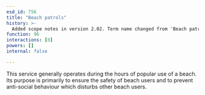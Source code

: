 ```yaml
---
esd_id: 756
title: "Beach patrols"
history: >-
  Added scope notes in version 2.02. Term name changed from 'Beach patrol' to 'Coastline - beach patrols' in version 3.00. name changed to 'Beach patrols' in version 4.00.
function: 96
interactions: [8]
powers: []
internal: false

---
```


This service generally operates during the hours of popular use of a beach. Its purpose is primarily to ensure the safety of beach users and to prevent anti-social behaviour which disturbs other beach users.

